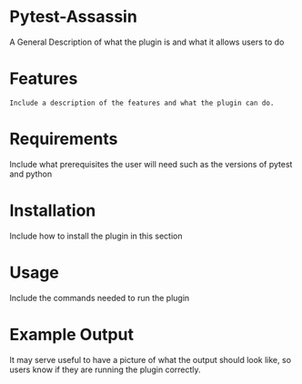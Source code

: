 # Pytest-Assassin
  A General Description of what the plugin is and what it allows users to do

# Features
    Include a description of the features and what the plugin can do.

# Requirements
  Include what prerequisites the user will need such as the versions of pytest
  and python

# Installation
  Include how to install the plugin in this section

# Usage
  Include the commands needed to run the plugin

# Example Output
  It may serve useful to have a picture of what the output should look like,
  so users know if they are running the plugin correctly.
